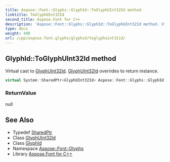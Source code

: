 ```yaml
---
title: Aspose::Font::Glyphs::GlyphId::ToGlyphUInt32Id method
linktitle: ToGlyphUInt32Id
second_title: Aspose.Font for C++
description: 'Aspose::Font::Glyphs::GlyphId::ToGlyphUInt32Id method. Virtual cast to GlyphUInt32Id. GlyphUInt32Id overrides to return instance in C++.'
type: docs
weight: 400
url: /cpp/aspose.font.glyphs/glyphid/toglyphuint32id/
---
```

## GlyphId::ToGlyphUInt32Id method


Virtual cast to [GlyphUInt32Id](../../glyphuint32id/). [GlyphUInt32Id](../../glyphuint32id/) overrides to return instance.

```cpp
virtual System::SharedPtr<GlyphUInt32Id> Aspose::Font::Glyphs::GlyphId::ToGlyphUInt32Id()
```


### ReturnValue

null

## See Also

* Typedef [SharedPtr](../../../system/sharedptr/)
* Class [GlyphUInt32Id](../../glyphuint32id/)
* Class [GlyphId](../)
* Namespace [Aspose::Font::Glyphs](../../)
* Library [Aspose.Font for C++](../../../)
